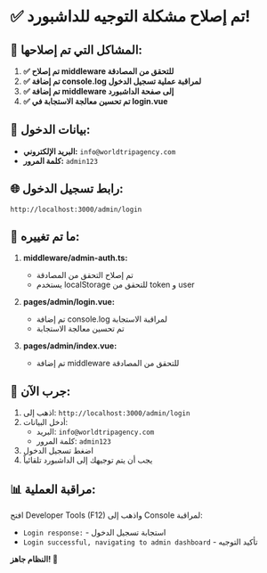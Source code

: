 # ✅ تم إصلاح مشكلة التوجيه للداشبورد!

## 🔧 المشاكل التي تم إصلاحها:

1. **✅ تم إصلاح middleware للتحقق من المصادقة**
2. **✅ تم إضافة console.log لمراقبة عملية تسجيل الدخول**
3. **✅ تم إضافة middleware إلى صفحة الداشبورد**
4. **✅ تم تحسين معالجة الاستجابة في login.vue**

## 🔑 بيانات الدخول:

- **البريد الإلكتروني:** `info@worldtripagency.com`
- **كلمة المرور:** `admin123`

## 🌐 رابط تسجيل الدخول:

```
http://localhost:3000/admin/login
```

## 📝 ما تم تغييره:

1. **middleware/admin-auth.ts:**
   - تم إصلاح التحقق من المصادقة
   - يستخدم localStorage للتحقق من token و user

2. **pages/admin/login.vue:**
   - تم إضافة console.log لمراقبة الاستجابة
   - تم تحسين معالجة الاستجابة

3. **pages/admin/index.vue:**
   - تم إضافة middleware للتحقق من المصادقة

## 🚀 جرب الآن:

1. اذهب إلى: `http://localhost:3000/admin/login`
2. أدخل البيانات:
   - البريد: `info@worldtripagency.com`
   - كلمة المرور: `admin123`
3. اضغط تسجيل الدخول
4. يجب أن يتم توجيهك إلى الداشبورد تلقائياً

## 📊 مراقبة العملية:

افتح Developer Tools (F12) واذهب إلى Console لمراقبة:
- `Login response:` - استجابة تسجيل الدخول
- `Login successful, navigating to admin dashboard` - تأكيد التوجيه

**النظام جاهز! 🎉**
